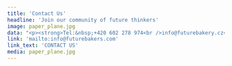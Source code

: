 ```yaml
---
title: 'Contact Us'
headline: 'Join our community of future thinkers'
image: paper_plane.jpg
data: "<p><strong>Tel:&nbsp;+420 602 278 974<br />info@futurebakery.cz</strong></p>\r\n<p>&nbsp;</p>\r\n<p><strong>The Future Bakery s.r.o.<br /></strong>Opletalova 1013/59, Nov&eacute; Mesto<br />110 00 Praha 1<br />IC: 24168858 DIC: CZ24168858</p>\r\n<p>&nbsp;</p>\r\n<p>&nbsp;</p>"
link: 'mailto:info@futurebakers.com'
link_text: 'CONTACT US'
media: paper_plane.jpg
---
```



